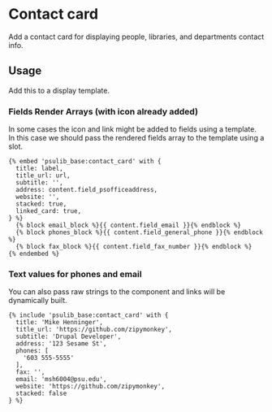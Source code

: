 # Contact card

Add a contact card for displaying people, libraries, and departments contact info.

## Usage

Add this to a display template.

### Fields Render Arrays (with icon already added)

In some cases the icon and link might be added to fields using a template. In this case we should pass the rendered fields array to the template using a slot.

```twig
{% embed 'psulib_base:contact_card' with {
  title: label,
  title_url: url,
  subtitle: '',
  address: content.field_psofficeaddress,
  website: '',
  stacked: true,
  linked_card: true,
} %}
  {% block email_block %}{{ content.field_email }}{% endblock %}
  {% block phones_block %}{{ content.field_general_phone }}{% endblock %}
  {% block fax_block %}{{ content.field_fax_number }}{% endblock %}
{% endembed %}
```

### Text values for phones and email

You can also pass raw strings to the component and links will be dynamically built.

```twig
{% include 'psulib_base:contact_card' with {
  title: 'Mike Henninger',
  title_url: 'https://github.com/zipymonkey',
  subtitle: 'Drupal Developer',
  address: '123 Sesame St',
  phones: [
    '603 555-5555'
  ],
  fax: '',
  email: 'msh6004@psu.edu',
  website: 'https://github.com/zipymonkey',
  stacked: false
} %}
```
